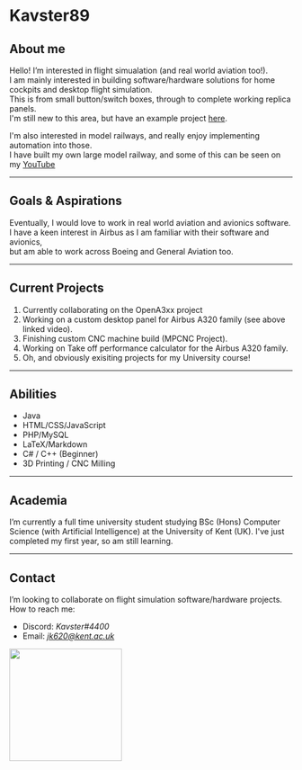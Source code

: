 # Kavster89

## About me

Hello! I’m interested in flight simualation (and real world aviation too!).  
I am mainly interested in building software/hardware solutions for home cockpits and desktop flight simulation.  
This is from small button/switch boxes, through to complete working replica panels.  
I'm still new to this area, but have an example project [here](https://youtu.be/HxthydQtna8).

I'm also interested in model railways, and really enjoy implementing automation into those.  
I have built my own large model railway, and some of this can be seen on my [YouTube](https://www.youtube.com/TonyDocksStation)

---

## Goals & Aspirations 

Eventually, I would love to work in real world aviation and avionics software.  
I have a keen interest in Airbus as I am familiar with their software and avionics,  
but am able to work across Boeing and General Aviation too.

---

## Current Projects

<ol>
<li>Currently collaborating on the OpenA3xx project</li>
<li>Working on a custom desktop panel for Airbus A320 family (see above linked video).</li>
<li>Finishing custom CNC machine build (MPCNC Project).</li>
<li>Working on Take off performance calculator for the Airbus A320 family.</li>
<li>Oh, and obviously exisiting projects for my University course!</li>
</ol>

---

## Abilities

<ul>
<li>Java</li>
<li>HTML/CSS/JavaScript</li>
<li>PHP/MySQL</li>
<li>LaTeX/Markdown</li>
<li>C# / C++ (Beginner)</li>
<li>3D Printing / CNC Milling</li>
</ul>

---

## Academia

I’m currently a full time university student studying BSc (Hons) Computer Science (with Artificial Intelligence) at the University of Kent (UK).  I've just completed my first year, so am still learning.

---

## Contact

I’m looking to collaborate on flight simulation software/hardware projects.  
How to reach me:  

- Discord: <em>Kavster#4400</em>
- Email: <em>jk620@kent.ac.uk</em>

<img src="https://static-cdn.jtvnw.net/jtv_user_pictures/551ad525-3325-4c21-a1e0-aa62a958f96b-profile_image-300x300.png" width="200" />
